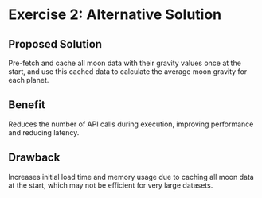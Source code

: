# Exercise 2: Alternative Solution

## Proposed Solution
Pre-fetch and cache all moon data with their gravity values once at the start, and use this cached data to calculate the average moon gravity for each planet.

## Benefit
Reduces the number of API calls during execution, improving performance and reducing latency.

## Drawback
Increases initial load time and memory usage due to caching all moon data at the start, which may not be efficient for very large datasets.
